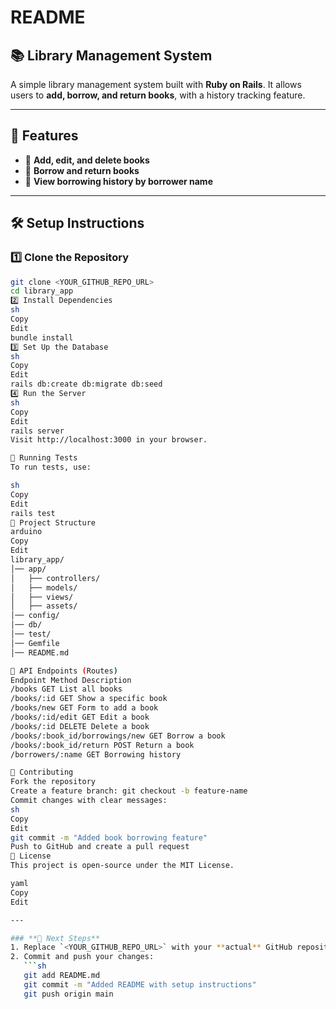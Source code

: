 # README

## 📚 Library Management System

A simple library management system built with **Ruby on Rails**. It allows users to **add, borrow, and return books**, with a history tracking feature.

---

## 🚀 Features

- 📖 **Add, edit, and delete books**  
- 🔄 **Borrow and return books**  
- 📜 **View borrowing history by borrower name**  

---

## 🛠️ Setup Instructions

### 1️⃣ **Clone the Repository**

```sh
git clone <YOUR_GITHUB_REPO_URL>
cd library_app
2️⃣ Install Dependencies
sh
Copy
Edit
bundle install
3️⃣ Set Up the Database
sh
Copy
Edit
rails db:create db:migrate db:seed
4️⃣ Run the Server
sh
Copy
Edit
rails server
Visit http://localhost:3000 in your browser.

🧪 Running Tests
To run tests, use:

sh
Copy
Edit
rails test
📂 Project Structure
arduino
Copy
Edit
library_app/
│── app/
│   ├── controllers/
│   ├── models/
│   ├── views/
│   ├── assets/
│── config/
│── db/
│── test/
│── Gemfile
│── README.md

📜 API Endpoints (Routes)
Endpoint Method Description
/books GET List all books
/books/:id GET Show a specific book
/books/new GET Form to add a book
/books/:id/edit GET Edit a book
/books/:id DELETE Delete a book
/books/:book_id/borrowings/new GET Borrow a book
/books/:book_id/return POST Return a book
/borrowers/:name GET Borrowing history

🤝 Contributing
Fork the repository
Create a feature branch: git checkout -b feature-name
Commit changes with clear messages:
sh
Copy
Edit
git commit -m "Added book borrowing feature"
Push to GitHub and create a pull request
📝 License
This project is open-source under the MIT License.

yaml
Copy
Edit

---

### **📌 Next Steps**
1. Replace `<YOUR_GITHUB_REPO_URL>` with your **actual** GitHub repository URL.  
2. Commit and push your changes:  
   ```sh
   git add README.md
   git commit -m "Added README with setup instructions"
   git push origin main
